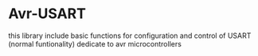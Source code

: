 # Avr-USART
this library include basic functions for configuration and control of USART (normal funtionality) dedicate to avr microcontrollers 
